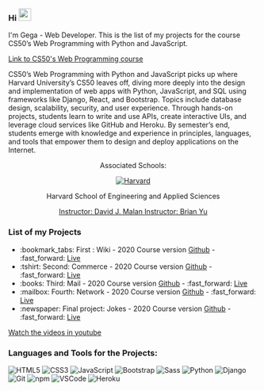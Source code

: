 ### Hi <img src="https://media.giphy.com/media/hvRJCLFzcasrR4ia7z/giphy.gif" width="25px"> 

I'm Gega - Web Developer. This is the list of my projects for the course CS50’s Web Programming with Python and JavaScript.

<a href="https://docs.github.com/en/github/writing-on-github/basic-writing-and-formatting-syntax">
  Link to CS50's Web Programming course 
</a>

CS50’s Web Programming with Python and JavaScript picks up where Harvard University’s CS50 leaves off, diving more deeply into the design and implementation of web apps with Python, JavaScript, and SQL using frameworks like Django, React, and Bootstrap. Topics include database design, scalability, security, and user experience. Through hands-on projects, students learn to write and use APIs, create interactive UIs, and leverage cloud services like GitHub and Heroku. By semester’s end, students emerge with knowledge and experience in principles, languages, and tools that empower them to design and deploy applications on the Internet.


<div align="center">
  <p>Associated Schools:</p>
  <a href="#">
    <img alt="Harvard" src="https://online-learning.harvard.edu/sites/default/files/shields/harvard-engineering.png" />
  </a>
  <p>Harvard School of Engineering and Applied Sciences</p>
  <a href="https://cs.harvard.edu/malan/">Instructor: David J. Malan </a>
  <a href="https://brianyu.me/">Instructor: Brian Yu </a>
</div>

### List of my Projects
<ul>
  <li>:bookmark_tabs: First : Wiki - 2020 Course version <a href="https://github.com/Puentnuar/wiki-python">Github</a> - :fast_forward: <a href="https://wiki-python-django.herokuapp.com/">Live</a></li>
   <li>:tshirt: Second: Commerce - 2020 Course version <a href="https://github.com/Puentnuar/e-commerce-python">Github</a> - :fast_forward: <a href="https://e-commerce-python-django.herokuapp.com/">Live</a></li>
  <li>:books: Third: Mail - 2020 Course version <a href="https://github.com/Puentnuar/mail-python">Github</a> - :fast_forward: <a href="https://github.com/Puentnuar/mail">Live</a></li>
   <li>:mailbox: Fourth: Network - 2020 Course version <a href="https://github.com/Puentnuar/network-python">Github</a> - :fast_forward: <a href="https://github.com/Puentnuar/network">Live</a></li>
   <li>:newspaper: Final project: Jokes - 2020 Course version <a href="https://github.com/Puentnuar/joke-python">Github</a> - :fast_forward: <a href="https://github.com/Puentnuar/joke">Live</a></li>
</ul>


<a href="https://www.youtube.com/channel/UCRVI8WknFhY_oek9TINCDtw">Watch the videos in youtube</a>

### Languages and Tools for the Projects: 

  ![HTML5](https://img.shields.io/badge/-HTML5-E34F26?style=flat-square&logo=html5&logoColor=white)
  ![CSS3](https://img.shields.io/badge/-CSS3-549FDE?style=flat-square&logo=css3&logoColor=white)
  ![JavaScript](https://img.shields.io/badge/-JavaScript-F7B93E?style=flat-square&logo=javascript&logoColor=fff)
  ![Bootstrap](https://img.shields.io/badge/-Bootstrap-purple?style=flat-square&logo=bootstrap&logoColor=white)
  ![Sass](https://img.shields.io/badge/-Sass-f043ca?style=flat-square&logo=sass&logoColor=white)
  ![Python](https://img.shields.io/badge/-Python-blue?style=flat-square&logo=python&logoColor=white)
  ![Django](https://img.shields.io/badge/-Django-2c852f?style=flat-square&logo=django&logoColor=white)
  ![Git](https://img.shields.io/badge/-Git-F05032?style=flat-square&logo=git&logoColor=white)
  ![npm](https://img.shields.io/badge/-NPM-CB3837?style=flat-square&logo=npm&logoColor=white)
  ![VSCode](https://img.shields.io/badge/-VSCode-0085D1?style=flat-square&logo=visual-studio-code&logoColor=white)
  ![Heroku](https://img.shields.io/badge/-Heroku-430098?style=flat-square&logo=heroku&logoColor=white)
 
